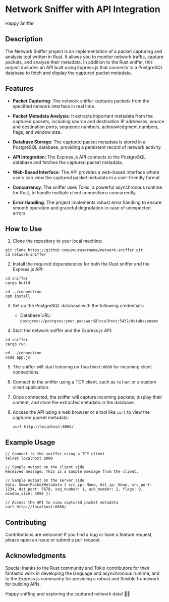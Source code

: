 # Network Sniffer with API Integration

Happy Sniffer

## Description

The Network Sniffer project is an implementation of a packet capturing and analysis tool written in Rust. It allows you to monitor network traffic, capture packets, and analyze their metadata. In addition to the Rust sniffer, this project includes an API built using Express.js that connects to a PostgreSQL database to fetch and display the captured packet metadata.

## Features

- **Packet Capturing**: The network sniffer captures packets from the specified network interface in real time.

- **Packet Metadata Analysis**: It extracts important metadata from the captured packets, including source and destination IP addresses, source and destination ports, sequence numbers, acknowledgment numbers, flags, and window size.

- **Database Storage**: The captured packet metadata is stored in a PostgreSQL database, providing a persistent record of network activity.

- **API Integration**: The Express.js API connects to the PostgreSQL database and fetches the captured packet metadata.

- **Web-Based Interface**: The API provides a web-based interface where users can view the captured packet metadata in a user-friendly format.

- **Concurrency**: The sniffer uses Tokio, a powerful asynchronous runtime for Rust, to handle multiple client connections concurrently.

- **Error Handling**: The project implements robust error handling to ensure smooth operation and graceful degradation in case of unexpected errors.

## How to Use

1. Clone the repository to your local machine:

```
git clone https://github.com/yourusername/network-sniffer.git
cd network-sniffer
```

2. Install the required dependencies for both the Rust sniffer and the Express.js API:

```
cd sniffer
cargo build

cd ../connection
npm install
```

3. Set up the PostgreSQL database with the following credentials:

   - Database URL: `postgres://postgres:your_password@localhost:5432/databasename`

4. Start the network sniffer and the Express.js API:

```
cd sniffer
cargo run

cd ../connection
node app.js
```

5. The sniffer will start listening on `localhost:8000` for incoming client connections.

6. Connect to the sniffer using a TCP client, such as `telnet` or a custom client application.

7. Once connected, the sniffer will capture incoming packets, display their content, and store the extracted metadata in the database.

8. Access the API using a web browser or a tool like `curl` to view the captured packet metadata:

   ```
   curl http://localhost:8086/
   ```

## Example Usage

```
// Connect to the sniffer using a TCP client
telnet localhost 8000

// Sample output on the client side
Received message: This is a sample message from the client.

// Sample output on the server side
data: Some(PacketMetadata { src_ip: None, dst_ip: None, src_port: 1234, dst_port: 5678, seq_number: 1, ack_number: 2, flags: 0, window_size: 4096 })

// Access the API to view captured packet metadata
curl http://localhost:8086/
```

## Contributing

Contributions are welcome! If you find a bug or have a feature request, please open an issue or submit a pull request.

## Acknowledgments

Special thanks to the Rust community and Tokio contributors for their fantastic work in developing the language and asynchronous runtime, and to the Express.js community for providing a robust and flexible framework for building APIs.

Happy sniffing and exploring the captured network data! 🕵️‍♂️
